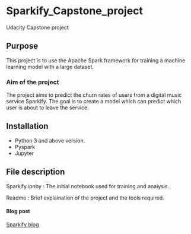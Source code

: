 # Sparkify_Capstone_project
Udacity Capstone project

## Purpose
This project is to use the Apache Spark framework for training a machine learning model with a large dataset.

### Aim of the project
The project aims to predict the churn rates of users from a digital music service Sparkify. The goal is to create a model which can predict which user is about to leave the service. 

## Installation
- Python 3 and above version.
- Pyspark 
- Jupyter 

## File description
Sparkify.ipnby : The initial notebook used for training and analysis.

Readme : Brief explaination of the project and the tools required.

#### Blog post

[Sparkify blog]()
